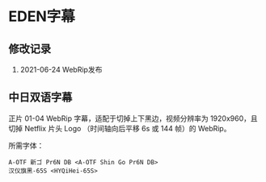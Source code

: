 # EDEN字幕

## 修改记录

1. 2021-06-24  WebRip发布

## 中日双语字幕

正片 01-04 WebRip 字幕，适配于切掉上下黑边，视频分辨率为 1920x960，且切掉 Netflix 片头 Logo （时间轴向后平移 6s 或 144 帧）的 WebRip。

所需字体：
```
A-OTF 新ゴ Pr6N DB <A-OTF Shin Go Pr6N DB>
汉仪旗黑-65S <HYQiHei-65S>
```